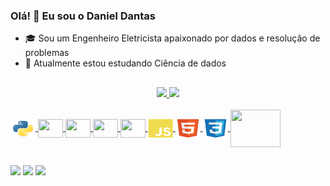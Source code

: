 ### Olá! 👋 Eu sou o Daniel Dantas

- 🎓 Sou um Engenheiro Eletricista apaixonado por dados e resolução de problemas
- 🌱 Atualmente estou estudando Ciência de dados
##

<div align="center">
  <a href="https://github.com/daniell-dantas">
  <img height="150em" src="https://github-readme-stats.vercel.app/api?username=daniell-dantas&show_icons=true&theme=gruvbox&include_all_commits=true&count_private=true"/>
  <img height="150em" src="https://github-readme-stats.vercel.app/api/top-langs/?username=daniell-dantas&layout=compact&langs_count=7&theme=gruvbox"/>
</div>
  
<div style="display: inline_block"><br>
  <img align="center" height="30" width="40" src="https://raw.githubusercontent.com/devicons/devicon/master/icons/python/python-original.svg">
  <img align="center" height="30" width="40" src="https://cdn.jsdelivr.net/gh/devicons/devicon/icons/jupyter/jupyter-original-wordmark.svg" />
  <img align="center" height="30" width="40" src="https://cdn.jsdelivr.net/gh/devicons/devicon/icons/dart/dart-original.svg" />
  <img align="center" height="30" width="40" src="https://cdn.jsdelivr.net/gh/devicons/devicon/icons/flutter/flutter-original.svg" />
  <img align="center" height="30" width="40" src="https://cdn.jsdelivr.net/gh/devicons/devicon/icons/firebase/firebase-plain-wordmark.svg" />
  <img align="center" height="30" width="40" src="https://raw.githubusercontent.com/devicons/devicon/master/icons/javascript/javascript-plain.svg">
  <img align="center" height="30" width="40" src="https://raw.githubusercontent.com/devicons/devicon/master/icons/html5/html5-original.svg">
  <img align="center" height="30" width="40" src="https://raw.githubusercontent.com/devicons/devicon/master/icons/css3/css3-original.svg">
  <img align="center" height="60" width="80" src="https://cdn.jsdelivr.net/gh/devicons/devicon/icons/jira/jira-original-wordmark.svg" />
</div>
 
  ##
  
<div> 
  <a href = "mailto:daniel.dantas.a.r@gmail.com"><img src="https://img.shields.io/badge/-Gmail-%23333?style=for-the-badge&logo=gmail&logoColor=white" target="_blank"></a>
  <a href="https://www.linkedin.com/in/daniel-dantas-do-amaral-ramos/" target="_blank"><img src="https://img.shields.io/badge/-LinkedIn-%230077B5?style=for-the-badge&logo=linkedin&logoColor=white" target="_blank"></a> 
  <a href = "https://stackoverflow.com/users/14044554/daniel-dantas?tab=profile"><img src="https://aleen42.github.io/badges/src/stackoverflow.svg" target="_blank", height="28em"></a>
</div>
